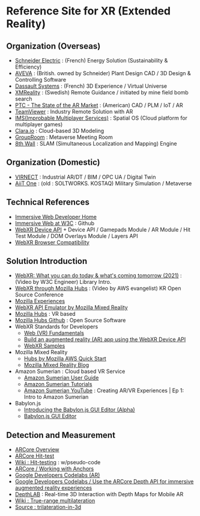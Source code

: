 # Reference Site for XR (Extended Reality)  

## Organization (Overseas)

- [Schneider Electric](https://www.se.com/ww/en/) : (French) Energy Solution (Sustainability & Efficiency) 
- [AVEVA](https://www.aveva.com/en/) : (British. owned by Schneider) Plant Design CAD / 3D Design & Controlling Software 
- [Dassault Systems](https://www.3ds.com/) : (French) 3D Experience / Virtual Universe
- [XMReality](https://xmreality.com/) : (Swedish) Remote Guidance / initiated by mine field bomb search    
- [PTC - The State of the AR Market](https://www.ptc.com/en/resources/augmented-reality/white-paper/state-of-industrial-ar?utm_campaign=Multiple_Renurture_Re-engagement_FY20Q1_EM+2_Multi+Asset_+(ko-kr)&utm_medium=email&utm_source=Eloqua&identifier=CPTCP000006578199&src=button&elqTrackId=f2b5fb895e444b2bb42c8653632f8df7&elq=f90a0970a120425694db1fcc26764e6c&elqaid=35453&elqat=1&elqCampaignId=23710) : (American) CAD / PLM / IoT / AR  
- [TeamViewer](https://www.teamviewer.com/en/industry-solutions/) : Industry Remote Solution with AR
- [IMS(Improbable Multiplayer Services)](https://ims.improbable.io/insights/how-spatialos-works-with-game-engines) : Spatial OS (Cloud platform for multiplayer games) 
- [Clara.io](https://clara.io/) : Cloud-based 3D Modeling    
- [GroupRoom](https://www.grouproom.io/) : Metaverse Meeting Room 
- [8th Wall](https://www.8thwall.com/) : SLAM (Simultaneous Localization and Mapping) Engine

## Organization (Domestic)

- [VIRNECT](https://www.virnect.com) : Industrial AR/DT / BIM / OPC UA / Digital Twin  
- [AiiT One](http://www.aiitone.com/) : (old : SOLTWORKS. KOSTAQ) Military Simulation / Metaverse

## Technical References  

- [Immersive Web Developer Home](https://immersiveweb.dev/)
- [Immersive Web at W3C](https://github.com/immersive-web) : Github
- [WebXR Device API](https://immersive-web.github.io/webxr/) + Device API / Gamepads Module / AR Module / Hit Test Module / DOM Overlays Module / Layers API
- [WebXR Browser Compatibility](https://caniuse.com/?search=webxr)  

## Solution Introduction 

- [WebXR: What you can do today & what's coming tomorrow (2021)](https://youtu.be/t-uk8InHte4) : (Video by W3C Engineer) Library Intro.   
- [WebXR through Mozilla Hubs](https://youtu.be/bUk87y2VgCk) : (Video by AWS evangelist) KR Open Source Conference
- [Mozilla Experiences](https://mixedreality.mozilla.org/hello-webxr/) 
- [WebXR API Emulator by Mozilla Mixed Reality](https://addons.mozilla.org/en-GB/firefox/addon/webxr-api-emulator/)
- [Mozilla Hubs](https://hubs.mozilla.com/) : VR based
- [Mozilla Hubs Github](https://github.com/mozilla/hubs) : Open Source Software 
- WebXR Standards for Developers
  - [Web (VR) Fundamentals](https://developers.google.com/web/fundamentals/vr)
  - [Build an augmented reality (AR) app using the WebXR Device API](https://codelabs.developers.google.com/ar-with-webxr#0)
  - [WebXR Samples](https://immersive-web.github.io/webxr-samples/)
- Mozilla Mixed Reality
  - [Hubs by Mozilla AWS Quick Start](https://hubs.mozilla.com/docs/hubs-cloud-aws-quick-start.html)
  - [Mozilla Mixed Reality Blog](https://blog.mozvr.com/)
- Amazon Sumerian : Cloud based VR Service
  - [Amazon Sumerian User Guide](https://docs.aws.amazon.com/sumerian/latest/userguide/amazon-sumerian.html)
  - [Amazon Sumerian Tutorials](https://docs.sumerian.amazonaws.com/)
  - [Amazon Sumerian YouTube](https://youtu.be/KaW9D_rHhIc) : Creating AR/VR Experiences | Ep 1: Intro to Amazon Sumerian
- Babylon.js 
  - [Introducing the Babylon.js GUI Editor (Alpha)](https://babylonjs.medium.com/introducing-the-babylon-js-gui-editor-alpha-89dc6a6461d8) 
  - [Babylon.js GUI Editor](https://gui.babylonjs.com/)

## Detection and Measurement 

- [ARCore Overview](https://developers.google.com/ar/develop) 
- [ARCore Hit-test](https://developers.google.com/ar/develop/hit-test)
- [Wiki : Hit-testing](https://en.wikipedia.org/wiki/Hit-testing) : w/pseudo-code
- [ARCore / Working with Anchors](https://developers.google.com/ar/develop/anchors)
- [Google Developers Codelabs (AR)](https://codelabs.developers.google.com/?category=ar)
- [Google Developers Codelabs / Use the ARCore Depth API for immersive augmented reality experiences](https://codelabs.developers.google.com/codelabs/arcore-depth?hl=en#0)
- [DepthLAB](https://augmentedperception.github.io/depthlab/) : Real-time 3D Interaction with Depth Maps for Mobile AR
- [Wiki : True-range multilateration](https://en.wikipedia.org/wiki/True-range_multilateration)
- [Source : trilateration-in-3d](https://github.com/akshayb6/trilateration-in-3d)

